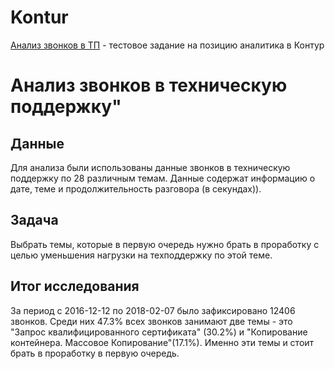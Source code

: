 # Kontur
[Анализ звонков в ТП](test_task_analyst_kontur) - тестовое задание на позицию аналитика в Контур
<br>
# Анализ звонков в техническую поддержку"

## Данные
Для анализа были использованы данные звонков в техническую поддержку по 28 различным темам. Данные содержат информацию о дате, теме и продолжительность разговора (в секундах)). 

## Задача
Выбрать темы, которые в первую очередь нужно брать в проработку с целью уменьшения нагрузки на техподдержку по этой теме.

## Итог исследования
За период с 2016-12-12 по 2018-02-07 было зафиксировано 12406 звонков. Среди них 47.3% всех звонков занимают две темы - это "Запрос квалифицированного сертификата" (30.2%) и "Копирование контейнера. Массовое Копирование"(17.1%). Именно эти темы и стоит брать в проработку в первую очередь. 



